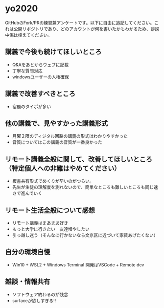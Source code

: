 # yo2020

GitHubのFork/PRの練習兼アンケートです。以下に自由に追記してください。これは公開リポジトリであり、どのアカウントが何を書いたかもわかるため、誹謗中傷は控えてください。

## 講義で今後も続けてほしいところ
- Q&Aをあとからウェブに記載
- 丁寧な質問対応
- windowsユーザーの人権確保

## 講義で改善すべきところ
- 宿題のタイポが多い

## 他の講義で、見やすかった講義形式
- 月曜２限のディジタル回路の講義の形式はわかりやすかった
- 音質についてはこの講義の音質が一番良かった

## リモート講義全般に関して、改善してほしいところ（特定個人への非難はやめてください）
- 板書共有形式でめくりが早いのがつらい。
- 先生が生徒の理解度を測れないので、簡単なところも難しいところも同じ速さで進んでいく

## リモート生活全般について感想
- リモート講義はまあまあ好き
- もっと大学に行きたい　友達増やしたい
- 引っ越し迷う（そんなに行かないなら文京区に近づいて家賃あげたくない）


## 自分の環境自慢
- Win10 + WSL2 + Windows Terminal 開発はVSCode + Remote dev

## 雑談・情報共有
- ソフトウェア終わるのが残念
- surfaceが欲しすぎる!!

